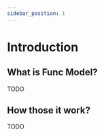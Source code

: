 ```yaml
---
sidebar_position: 1
---
```


# Introduction

## What is Func Model?

TODO

## How those it work?

TODO

